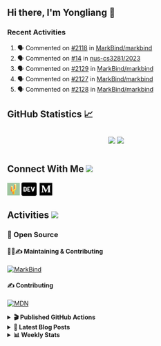 ## Hi there, I'm Yongliang 👋

### Recent Activities

<!--START_SECTION:activity-->
1. 🗣 Commented on [#2118](https://github.com/MarkBind/markbind/issues/2118) in [MarkBind/markbind](https://github.com/MarkBind/markbind)
2. 🗣 Commented on [#14](https://github.com/nus-cs3281/2023/issues/14) in [nus-cs3281/2023](https://github.com/nus-cs3281/2023)
3. 🗣 Commented on [#2129](https://github.com/MarkBind/markbind/issues/2129) in [MarkBind/markbind](https://github.com/MarkBind/markbind)
4. 🗣 Commented on [#2127](https://github.com/MarkBind/markbind/issues/2127) in [MarkBind/markbind](https://github.com/MarkBind/markbind)
5. 🗣 Commented on [#2128](https://github.com/MarkBind/markbind/issues/2128) in [MarkBind/markbind](https://github.com/MarkBind/markbind)
<!--END_SECTION:activity-->

## GitHub Statistics :chart_with_upwards_trend:
<div align="center">
<div style="display: flex; align-items: center; justify-content: center;">

[![](https://github-readme-stats-tlylt.vercel.app/api?username=tlylt&show_icons=true&theme=tokyonight&hide_border=true&locale=en)](https://github.com/tlylt)
[![](https://github-readme-streak-stats.herokuapp.com/?user=tlylt&theme=tokyonight&hide_border=true)](https://github.com/tlylt)
</div>
</div>

## Connect With Me <img src="https://media.giphy.com/media/2wh5K5yE3ulp3xgYcG/giphy-downsized.gif" width="30">

<a href="https://www.yongliangliu.com/" target="_blank"><img align="center" src="static/site-icon.png" alt="yongliangliu.com" height="29" width="29" /></a>
<a href="https://dev.to/tlylt" target="_blank"><img align="center" src="static/dev-badge.svg" alt="dev.to/tlylt" height="35" width="35" /></a>
<a href="https://tlylt.medium.com" target="_blank"><img align="center" src="static/medium.png" alt="tlylt.medium.com" height="35" width="35" /></a>

## Activities <img src="https://media.giphy.com/media/WUlplcMpOCEmTGBtBW/giphy.gif" width="30">

### 🔭 Open Source

#### 👷‍♂️✍️ Maintaining & Contributing
[![MarkBind](https://github-readme-stats-tlylt.vercel.app/api/pin/?username=markbind&repo=markbind)](https://github.com/MarkBind/markbind)

#### ✍️ Contributing
[![MDN](https://github-readme-stats-tlylt.vercel.app/api/pin/?username=mdn&repo=content)](https://github.com/mdn/content)

<details>
<summary> <b>🎬 Published GitHub Actions </b> </summary>

[![install-graphviz](https://github-readme-stats-tlylt.vercel.app/api/pin/?username=tlylt&repo=install-graphviz)](https://github.com/tlylt/install-graphviz)

[![reposense-action](https://github-readme-stats-tlylt.vercel.app/api/pin/?username=tlylt&repo=reposense-action)](https://github.com/tlylt/reposense-action)

[![markbin-action](https://github-readme-stats-tlylt.vercel.app/api/pin/?username=markbind&repo=markbind-action)](https://github.com/MarkBind/markbind-action)

</details>

<details>
<summary> <b>📕 Latest Blog Posts</b> </summary>

<!-- BLOG-POST-LIST:START -->
- [Creating a regex-based Markdown parser in TypeScript](https://www.yongliangliu.com/blog/rmark/)
- [Create VSCode Snippets for Markdown Blog Workflows](https://www.yongliangliu.com/blog/vscode-snippets/)
- [My Journey into Open Source](https://www.yongliangliu.com/blog/my-journey-into-open-source/)
- [Resources for Orbital CP2106 Independent Software Development Project](https://www.yongliangliu.com/blog/orbital-prep/)
- [A Brief Description of Ransomware Attacks](https://www.yongliangliu.com/blog/ransomware-essay/)
<!-- BLOG-POST-LIST:END -->

</details>

<details>
<summary> <b>📊 Weekly Stats</b> </summary>

<!--START_SECTION:waka-->
![Code Time](http://img.shields.io/badge/Code%20Time-763%20hrs%2041%20mins-blue)

**🐱 My GitHub Data** 

> 🏆 369 Contributions in the Year 2023
 > 
> 📦 337.2 kB Used in GitHub's Storage 
 > 
> 🚫 Not Opted to Hire
 > 
> 📜 150 Public Repositories 
 > 
> 🔑 26 Private Repositories  
 > 
**I'm an Early 🐤** 

```text
🌞 Morning    255 commits    ██████░░░░░░░░░░░░░░░░░░░   26.1% 
🌆 Daytime    262 commits    ██████░░░░░░░░░░░░░░░░░░░   26.82% 
🌃 Evening    388 commits    ██████████░░░░░░░░░░░░░░░   39.71% 
🌙 Night      72 commits     █░░░░░░░░░░░░░░░░░░░░░░░░   7.37%

```
📅 **I'm Most Productive on Friday** 

```text
Monday       140 commits    ███░░░░░░░░░░░░░░░░░░░░░░   14.33% 
Tuesday      96 commits     ██░░░░░░░░░░░░░░░░░░░░░░░   9.83% 
Wednesday    145 commits    ███░░░░░░░░░░░░░░░░░░░░░░   14.84% 
Thursday     165 commits    ████░░░░░░░░░░░░░░░░░░░░░   16.89% 
Friday       210 commits    █████░░░░░░░░░░░░░░░░░░░░   21.49% 
Saturday     104 commits    ██░░░░░░░░░░░░░░░░░░░░░░░   10.64% 
Sunday       117 commits    ███░░░░░░░░░░░░░░░░░░░░░░   11.98%

```


📊 **This Week I Spent My Time On** 

```text
⌚︎ Time Zone: Asia/Singapore

💬 Programming Languages: 
Markdown                 20 hrs 8 mins       ███████████████████░░░░░░   79.0% 
TypeScript               3 hrs 39 mins       ███░░░░░░░░░░░░░░░░░░░░░░   14.33% 
YAML                     37 mins             ░░░░░░░░░░░░░░░░░░░░░░░░░   2.45% 
HTML                     18 mins             ░░░░░░░░░░░░░░░░░░░░░░░░░   1.23% 
JavaScript               16 mins             ░░░░░░░░░░░░░░░░░░░░░░░░░   1.05%

```


 Last Updated on 02/02/2023 00:39:16 UTC
<!--END_SECTION:waka-->

</details>
